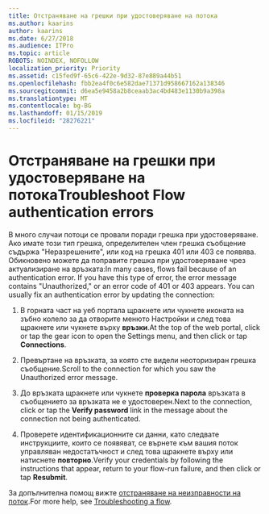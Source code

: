 ```yaml
---
title: Отстраняване на грешки при удостоверяване на потока
ms.author: kaarins
author: kaarins
ms.date: 6/27/2018
ms.audience: ITPro
ms.topic: article
ROBOTS: NOINDEX, NOFOLLOW
localization_priority: Priority
ms.assetid: c15fed9f-65c6-422e-9d32-87e889a44b51
ms.openlocfilehash: fbb2ea4f0c6e582dae71371d958667162a138346
ms.sourcegitcommit: d6ea5e9458a2b8ceaab3ac4bd483e1130b9a398a
ms.translationtype: MT
ms.contentlocale: bg-BG
ms.lasthandoff: 01/15/2019
ms.locfileid: "28276221"
---
```

# <a name="troubleshoot-flow-authentication-errors"></a><span data-ttu-id="8a146-102">Отстраняване на грешки при удостоверяване на потока</span><span class="sxs-lookup"><span data-stu-id="8a146-102">Troubleshoot Flow authentication errors</span></span>

<span data-ttu-id="8a146-p101">В много случаи потоци се провали поради грешка при удостоверяване. Ако имате този тип грешка, определителен член грешка съобщение съдържа "Неразрешените", или код на грешка 401 или 403 се появява. Обикновено можете да поправите грешка при удостоверяване чрез актуализиране на връзката:</span><span class="sxs-lookup"><span data-stu-id="8a146-p101">In many cases, flows fail because of an authentication error. If you have this type of error, the error message contains "Unauthorized," or an error code of 401 or 403 appears. You can usually fix an authentication error by updating the connection:</span></span>
  
1. <span data-ttu-id="8a146-106">В горната част на уеб портала щракнете или чукнете иконата на зъбно колело за да отворите менюто Настройки и след това щракнете или чукнете върху **връзки**.</span><span class="sxs-lookup"><span data-stu-id="8a146-106">At the top of the web portal, click or tap the gear icon to open the Settings menu, and then click or tap **Connections**.</span></span>
    
2. <span data-ttu-id="8a146-107">Превъртане на връзката, за която сте видели неоторизиран грешка съобщение.</span><span class="sxs-lookup"><span data-stu-id="8a146-107">Scroll to the connection for which you saw the Unauthorized error message.</span></span>
    
3. <span data-ttu-id="8a146-108">До връзката щракнете или чукнете **проверка парола** връзката в съобщението за връзката не е удостоверен.</span><span class="sxs-lookup"><span data-stu-id="8a146-108">Next to the connection, click or tap the **Verify password** link in the message about the connection not being authenticated.</span></span> 
    
4. <span data-ttu-id="8a146-109">Проверете идентификационните си данни, като следвате инструкциите, които се появяват, се върнете към вашия поток управляван недостатъчност и след това щракнете върху или натиснете **повторно**.</span><span class="sxs-lookup"><span data-stu-id="8a146-109">Verify your credentials by following the instructions that appear, return to your flow-run failure, and then click or tap **Resubmit**.</span></span>
    
<span data-ttu-id="8a146-110">За допълнителна помощ вижте [отстраняване на неизправности на поток](https://go.microsoft.com/fwlink/?linkid=872110).</span><span class="sxs-lookup"><span data-stu-id="8a146-110">For more help, see [Troubleshooting a flow](https://go.microsoft.com/fwlink/?linkid=872110).</span></span>
  

